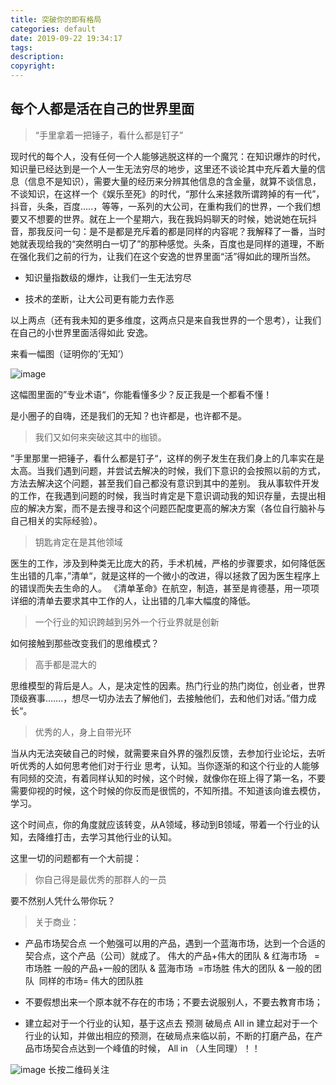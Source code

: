 ```yaml
---
title: 突破你的即有格局
categories: default
date: 2019-09-22 19:34:17
tags:
description:
copyright:
---
```

## 每个人都是活在自己的世界里面

> “手里拿着一把锤子，看什么都是钉子”

现时代的每个人，没有任何一个人能够逃脱这样的一个魔咒：在知识爆炸的时代，知识量已经达到是一个人一生无法穷尽的地步，这里还不谈论其中充斥着大量的信息（信息不是知识），需要大量的经历来分辨其他信息的含金量，就算不谈信息，不谈知识，在这样一个《娱乐至死》的时代，“那什么来拯救所谓跨掉的有一代”，抖音，头条，百度…..，等等，一系列的大公司，在重构我们的世界，一个我们想要又不想要的世界。就在上一个星期六，我在我妈妈聊天的时候，她说她在玩抖音，那我反问一句：是不是都是充斥着的都是同样的内容呢？我解释了一番，当时她就表现给我的“突然明白一切了”的那种感觉。头条，百度也是同样的道理，不断在强化我们之前的行为，让我们在这个安逸的世界里面“活”得如此的理所当然。
<!-- more -->
*   知识量指数级的爆炸，让我们一生无法穷尽

*   技术的垄断，让大公司更有能力去作恶

以上两点（还有我未知的更多维度，这两点只是来自我世界的一个思考），让我们在自己的小世界里面活得如此 安逸。

来看一幅图（证明你的’无知’）

![image](http://upload-images.jianshu.io/upload_images/4319370-d765f03b5b4d6e7a?imageMogr2/auto-orient/strip%7CimageView2/2/w/1240)

这幅图里面的”专业术语“，你能看懂多少？反正我是一个都看不懂！

是小圈子的自嗨，还是我们的无知？也许都是，也许都不是。

> 我们又如何来突破这其中的枷锁。

”手里那里一把锤子，看什么都是钉子“，这样的例子发生在我们身上的几率实在是太高。当我们遇到问题，并尝试去解决的时候，我们下意识的会按照以前的方式，方法去解决这个问题，甚至我们自己都没有意识到其中的差别。
我从事软件开发的工作，在我遇到问题的时候，我当时肯定是下意识调动我的知识存量，去提出相应的解决方案，而不是去搜寻和这个问题匹配度更高的解决方案（各位自行脑补与自己相关的实际经验）。

> 钥匙肯定在是其他领域

医生的工作，涉及到种类无比庞大的药，手术机械，严格的步骤要求，如何降低医生出错的几率，”清单“，就是这样的一个微小的改进，得以拯救了因为医生程序上的错误而失去生命的人。
《清单革命》在航空，制造，甚至是肯德基，用一项项详细的清单去要求其中工作的人，让出错的几率大幅度的降低。

> 一个行业的知识跨越到另外一个行业界就是创新

如何接触到那些改变我们的思维模式？

> 高手都是混大的

思维模型的背后是人。人，是决定性的因素。热门行业的热门岗位，创业者，世界顶级赛事…….，想尽一切办法去了解他们，去接触他们，去和他们对话。”借力成长“。

> 优秀的人，身上自带光环

当从内无法突破自己的时候，就需要来自外界的强烈反馈，去参加行业论坛，去听听优秀的人如何思考他们对于行业 思考，认知。当你逐渐的和这个行业的人能够有同频的交流，有着同样认知的时候，这个时候，就像你在班上得了第一名，不要需要仰视的时候，这个时候的你反而是很慌的，不知所措。不知道该向谁去模仿，学习。

这个时间点，你的角度就应该转变，从A领域，移动到B领域，带着一个行业的认知，去降维打击，去学习其他行业的认知。

这里一切的问题都有一个大前提：

> 你自己得是最优秀的那群人的一员

要不然别人凭什么带你玩？

> 关于商业：

*   产品市场契合点
    一个勉强可以用的产品，遇到一个蓝海市场，达到一个合适的契合点，这个产品（公司）就成了。
    伟大的产品+伟大的团队 & 红海市场   = 市场胜
    一般的产品+一般的团队 & 蓝海市场  =市场胜
    伟大的团队 & 一般的团队  同样的市场= 伟大的团队胜

*   不要假想出来一个原本就不存在的市场；不要去说服别人，不要去教育市场；

*   建立起对于一个行业的认知，基于这点去 预测 破局点 All in
    建立起对于一个行业的认知，并做出相应的预测，在破局点来临以前，不断的打磨产品，在产品市场契合点达到一个峰值的时候， All in （人生同理）！！

![image](http://upload-images.jianshu.io/upload_images/4319370-d0b6f424b2cb687c?imageMogr2/auto-orient/strip%7CimageView2/2/w/1240)
长按二维码关注

